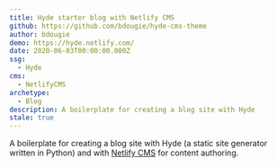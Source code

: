 ```yaml
---
title: Hyde starter blog with Netlify CMS
github: https://github.com/bdougie/hyde-cms-theme
author: bdougie
demo: https://hyde.netlify.com/
date: 2020-06-03T00:00:00.000Z
ssg:
  - Hyde
cms:
  - NetlifyCMS
archetype:
  - Blog
description: A boilerplate for creating a blog site with Hyde
stale: true
---
```


A boilerplate for creating a blog site with Hyde (a static site generator written in Python) and with [Netlify CMS](https://www.netlifycms.org) for content authoring.
